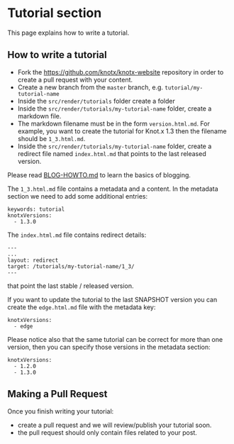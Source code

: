 # Tutorial section

This page explains how to write a tutorial.

## How to write a tutorial

- Fork the https://github.com/knotx/knotx-website repository in order to create a pull request with your content.
- Create a new branch from the `master` branch, e.g. `tutorial/my-tutorial-name`
- Inside the `src/render/tutorials` folder create a folder
- Inside the `src/render/tutorials/my-tutorial-name` folder, create a markdown file.
- The markdown filename must be in the form `version.html.md`. For example, you want to create the 
tutorial for Knot.x 1.3 then the filename should be `1_3.html.md`.
- Inside the `src/render/tutorials/my-tutorial-name` folder, create a redirect file named `index.html.md`
that points to the last released version.

Please read [BLOG-HOWTO.md](BLOG-HOWTO.md) to learn the basics of blogging.

The `1_3.html.md` file contains a metadata and a content. In the metadata section we need to add
some additional entries:

```
keywords: tutorial
knotxVersions:
  - 1.3.0
```

The `index.html.md` file contains redirect details:

```
---
...
layout: redirect
target: /tutorials/my-tutorial-name/1_3/
---
```

that point the last stable / released version.

If you want to update the tutorial to the last SNAPSHOT version you can create the `edge.html.md` file 
with the metadata key:

```
knotxVersions:
  - edge
```

Please notice also that the same tutorial can be correct for more than one version, then you can specify
those versions in the metadata section:

```
knotxVersions:
  - 1.2.0
  - 1.3.0
```

## Making a Pull Request
Once you finish writing your tutorial:
- create a pull request and we will review/publish your tutorial soon.
- the pull request should only contain files related to your post.
